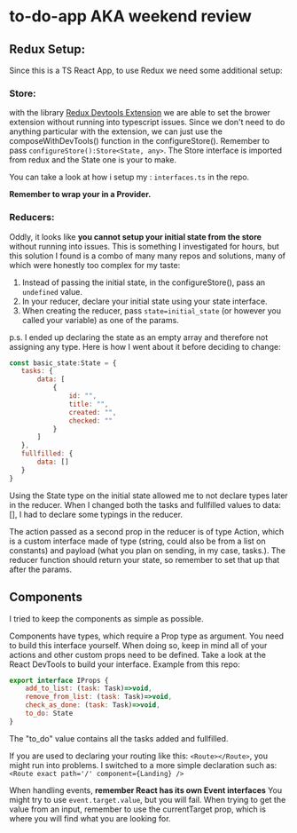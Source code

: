# to-do-app AKA weekend review 
 
## Redux Setup: 
Since this is a TS React App, to use Redux we need some additional setup: 
### Store: 
with the library [Redux Devtools Extension](https://www.npmjs.com/package/redux-devtools-extension) we are able to set the brower extension without running into typescript issues. Since we don't need to do anything particular with the extension, we can just use the composeWithDevTools() function in the configureStore().
Remember to pass ```configureStore():Store<State, any>```. The Store interface is imported from redux and the State one is your to make. 

 You can take a look at how i setup my  : ```interfaces.ts``` in the repo.
 
**Remember to wrap your <App/> in a Provider.**

### Reducers: 

Oddly, it looks like **you cannot setup your initial state from the store** without running into issues. This is something I investigated for hours, but this solution I found is a combo of many many repos and solutions, many of which were honestly too complex for my taste: 
1. Instead of passing the initial state, in the configureStore(), pass an ```undefined``` value. 
2. In your reducer, declare your initial state using your state interface. 
3. When creating the reducer, pass ```state=initial_state``` (or however you called your variable) as one of the params. 

p.s. I ended up declaring the state as an empty array and therefore not assigning any type. 
Here is how I went about it before deciding to change: 
 ```js
 const basic_state:State = {
	tasks: {
		data: [
			{
				id: "",
				title: "",
				created: "",
				checked: ""
			}
		]
	},
	fullfilled: {
		data: []
	}
}
```
Using the State type on the initial state allowed me to not declare types later in the reducer. When I changed both the tasks and fullfilled values to data: [], I had to declare some typings in the reducer. 

The action passed as a second prop in the reducer is of type Action, which is a custom interface made of type (string, could also be from a list on constants) and payload (what you plan on sending, in my case, tasks.).
The reducer function should return your state, so remember to set that up that after the params.

## Components

I tried to keep the components as simple as possible.

Components have types, which require a Prop type as argument. You need to build this interface yourself. 
When doing so, keep in mind all of your actions and other custom props need to be defined.
Take a look at the React DevTools to build your interface. 
Example from this repo:
```js 
export interface IProps {
    add_to_list: (task: Task)=>void,
    remove_from_list: (task: Task)=>void,
    check_as_done: (task: Task)=>void,
    to_do: State
}
```
The "to_do" value contains all the tasks added and fullfilled. 

If you are used to declaring your routing like this: ``` <Route></Route> ```, you might run into problems. I switched to a more simple declaration such as: ```<Route exact path='/' component={Landing} />```


When handling events, **remember React has its own Event interfaces**
You might try to use ```event.target.value```, but you will fail. When trying to get the value from an input, remember to use the currentTarget prop, which is where you will find what you are looking for. 







